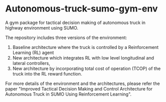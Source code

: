 # Autonomous-truck-sumo-gym-env
A gym package for tactical decision making of autonomous truck in highway environment using SUMO.

The repository includes three versions of the environment:
1. Baseline architecture where the truck is controlled by a Reinforcement Learning (RL) agent
2. New architecture which integrates RL with low level longitudinal and lateral controllers, 
3. New architecture by incorporating total cost of operation (TCOP) of the truck into the RL reward function. 

For more details of the environment and the architectures, please refer the paper "Improved Tactical Decision Making and Control Architecture for
Autonomous Truck in SUMO Using Reinforcement Learning".
